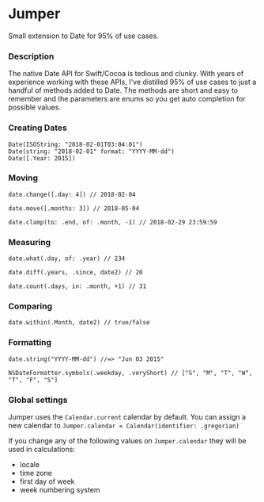 # Jumper

Small extension to Date for 95% of use cases.

### Description

The native Date API for Swift/Cocoa is tedious and clunky. With years of
experience working with these APIs, I've distilled 95% of use cases to just a
handful of methods added to Date. The methods are short and easy to remember
and the parameters are enums so you get auto completion for possible values.

### Creating Dates

    Date(ISOString: "2018-02-01T03:04:01")
    Date(string: "2018-02-01" format: "YYYY-MM-dd")
    Date([.Year: 2015])

### Moving

    date.change([.day: 4]) // 2018-02-04

    date.move([.months: 3]) // 2018-05-04

    date.clamp(to: .end, of: .month, -1) // 2018-02-29 23:59:59

### Measuring

    date.what(.day, of: .year) // 234

    date.diff(.years, .since, date2) // 20

    date.count(.days, in: .month, +1) // 31

### Comparing

    date.within(.Month, date2) // true/false

### Formatting

    date.string("YYYY-MM-dd") //=> "Jun 03 2015"

    NSDateFormatter.symbols(.weekday, .veryShort) // ["S", "M", "T", "W", "T", "F", "S"]

### Global settings

Jumper uses the `Calendar.current` calendar by default. You can assign a new
calendar to `Jumper.calendar = Calendar(identifier: .gregorian)`


If you change any of the following values on `Jumper.calendar` they will be used
in calculations:

- locale
- time zone
- first day of week
- week numbering system